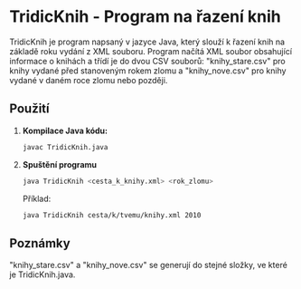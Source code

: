 # TridicKnih - Program na řazení knih

TridicKnih je program napsaný v jazyce Java, který slouží k řazení knih na základě roku vydání z XML souboru.
Program načítá XML soubor obsahující informace o knihách a třídí je do dvou CSV souborů: "knihy_stare.csv"
pro knihy vydané před stanoveným rokem zlomu a "knihy_nove.csv" pro knihy vydané v daném roce zlomu nebo později.

## Použití

1. **Kompilace Java kódu:**
   ```bash
   javac TridicKnih.java
   ```

2. **Spuštění programu**
   ```bash
   java TridicKnih <cesta_k_knihy.xml> <rok_zlomu>
   ```
   Příklad:
   ```bash
   java TridicKnih cesta/k/tvemu/knihy.xml 2010
   ```
## Poznámky
"knihy_stare.csv" a "knihy_nove.csv" se generují do stejné složky, ve které je TridicKnih.java.
